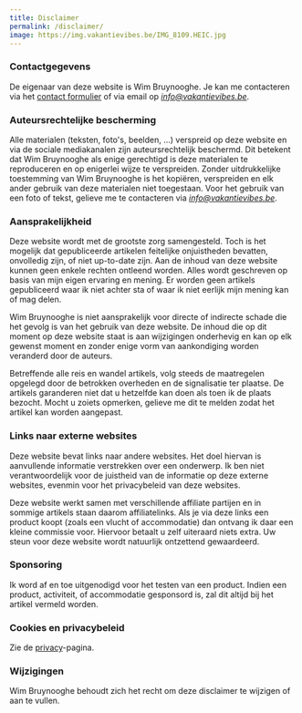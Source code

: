 ```yaml
---
title: Disclaimer
permalink: /disclaimer/
image: https://img.vakantievibes.be/IMG_8109.HEIC.jpg
---
```


### Contactgegevens

De eigenaar van deze website is Wim Bruynooghe. Je kan me contacteren via het [contact formulier](/contact/) of via email op *info@vakantievibes.be*.

### Auteursrechtelijke bescherming

Alle materialen (teksten, foto's, beelden, ...) verspreid op deze website en via de sociale mediakanalen zijn auteursrechtelijk beschermd. Dit betekent dat Wim Bruynooghe als enige gerechtigd is deze materialen te reproduceren en op enigerlei wijze te verspreiden. Zonder uitdrukkelijke toestemming van Wim Bruynooghe is het kopiëren, verspreiden en elk ander gebruik van deze materialen niet toegestaan. Voor het gebruik van een foto of tekst, gelieve me te contacteren via *info@vakantievibes.be*.

### Aansprakelijkheid

Deze website wordt met de grootste zorg samengesteld. Toch is het mogelijk dat gepubliceerde artikelen feitelijke onjuistheden bevatten, onvolledig zijn, of niet up-to-date zijn. Aan de inhoud van deze website kunnen geen enkele rechten ontleend worden. Alles wordt geschreven op basis van mijn eigen ervaring en mening. Er worden geen artikels gepubliceerd waar ik niet achter sta of waar ik niet eerlijk mijn mening kan of mag delen.

Wim Bruynooghe is niet aansprakelijk voor directe of indirecte schade die het gevolg is van het gebruik van deze website. De inhoud die op dit moment op deze website staat is aan wijzigingen onderhevig en kan op elk gewenst moment en zonder enige vorm van aankondiging worden veranderd door de auteurs.

Betreffende alle reis en wandel artikels, volg steeds de maatregelen opgelegd door de betrokken overheden en de signalisatie ter plaatse. De artikels garanderen niet dat u hetzelfde kan doen als toen ik de plaats bezocht. Mocht u zoiets opmerken, gelieve me dit te melden zodat het artikel kan worden aangepast.

### Links naar externe websites

Deze website bevat links naar andere websites. Het doel hiervan is aanvullende informatie verstrekken over een onderwerp. Ik ben niet verantwoordelijk voor de juistheid van de informatie op deze externe websites, evenmin voor het privacybeleid van deze websites.

Deze website werkt samen met verschillende affiliate partijen en in sommige artikels staan daarom affiliatelinks. Als je via deze links een product koopt (zoals een vlucht of accommodatie) dan ontvang ik daar een kleine commissie voor. Hiervoor betaalt u zelf uiteraard niets extra. Uw steun voor deze website wordt natuurlijk ontzettend gewaardeerd.

### Sponsoring

Ik word af en toe uitgenodigd voor het testen van een product. Indien een product, activiteit, of accommodatie gesponsord is, zal dit altijd bij het artikel vermeld worden.

### Cookies en privacybeleid

Zie de [privacy](/privacy/)-pagina.

### Wijzigingen

Wim Bruynooghe behoudt zich het recht om deze disclaimer te wijzigen of aan te vullen.

